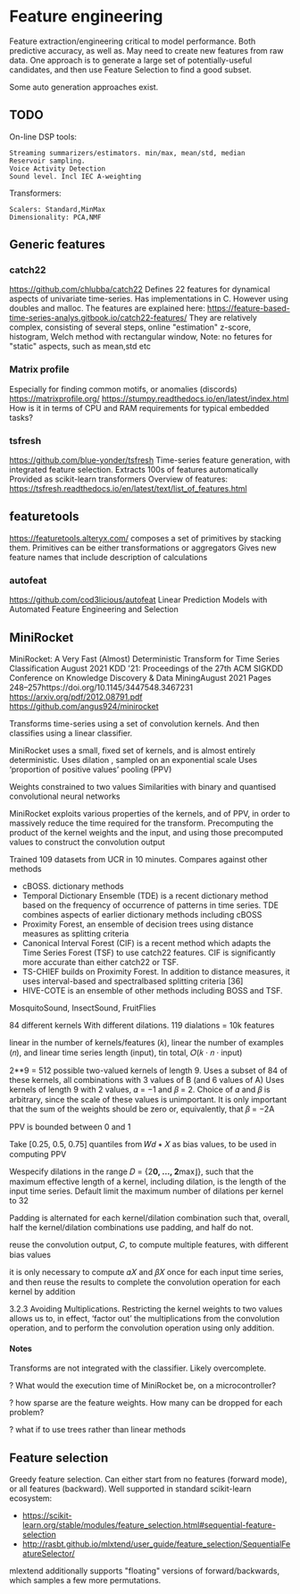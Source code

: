 
# Feature engineering
Feature extraction/engineering critical to model performance.
Both predictive accuracy, as well as.
May need to create new features from raw data.
One approach is to generate a large set of potentially-useful candidates,
and then use Feature Selection to find a good subset.

Some auto generation approaches exist.

## TODO

On-line DSP tools:

    Streaming summarizers/estimators. min/max, mean/std, median
    Reservoir sampling.
    Voice Activity Detection
    Sound level. Incl IEC A-weighting

Transformers:

    Scalers: Standard,MinMax
    Dimensionality: PCA,NMF


## Generic features

### catch22
https://github.com/chlubba/catch22
Defines 22 features for dynamical aspects of univariate time-series.
Has implementations in C. However using doubles and malloc.
The features are explained here:
https://feature-based-time-series-analys.gitbook.io/catch22-features/
They are relatively complex, consisting of several steps, online "estimation"
z-score, histogram, Welch method with rectangular window,
Note: no fetures for "static" aspects, such as mean,std etc

### Matrix profile
Especially for finding common motifs, or anomalies (discords)
https://matrixprofile.org/
https://stumpy.readthedocs.io/en/latest/index.html
How is it in terms of CPU and RAM requirements for typical embedded tasks?

### tsfresh
https://github.com/blue-yonder/tsfresh
Time-series feature generation, with integrated feature selection.
Extracts 100s of features automatically
Provided as scikit-learn transformers
Overview of features:
https://tsfresh.readthedocs.io/en/latest/text/list_of_features.html

## featuretools
https://featuretools.alteryx.com/
composes a set of primitives by stacking them.
Primitives can be either transformations or aggregators
Gives new feature names that include description of calculations

### autofeat
https://github.com/cod3licious/autofeat
Linear Prediction Models with Automated Feature Engineering and Selection

## MiniRocket
MiniRocket: A Very Fast (Almost) Deterministic Transform for Time Series Classification
August 2021
KDD '21: Proceedings of the 27th ACM SIGKDD Conference on Knowledge Discovery & Data MiningAugust 2021 Pages 248–257https://doi.org/10.1145/3447548.3467231
https://arxiv.org/pdf/2012.08791.pdf
https://github.com/angus924/minirocket

Transforms time-series using a set of convolution kernels.
And then classifies using a linear classifier.


MiniRocket uses a small, fixed set of kernels, and is almost entirely deterministic.
Uses dilation , sampled on an exponential scale
Uses ‘proportion of positive values’ pooling (PPV)

Weights constrained to two values
Similarities with binary and quantised convolutional neural networks

MiniRocket exploits various properties of the kernels, and of PPV,
in order to massively reduce the time required for the transform.
Precomputing the product of the kernel weights and the input,
and using those precomputed values to construct the convolution output


Trained 109 datasets from UCR in 10 minutes.
Compares against other methods
- cBOSS. dictionary methods
- Temporal Dictionary Ensemble (TDE) is a recent dictionary method
based on the frequency of occurrence of patterns in time series. TDE combines aspects of earlier dictionary methods including cBOSS
- Proximity Forest, an ensemble of decision trees using distance measures as splitting criteria
- Canonical Interval Forest (CIF) is a recent method which adapts the Time Series Forest (TSF)
to use catch22 features. CIF is significantly more accurate than either catch22 or TSF.
- TS-CHIEF builds on Proximity Forest.
In addition to distance measures, it uses interval-based and spectralbased splitting criteria [36]
- HIVE-COTE is an ensemble of other methods including BOSS and TSF.

MosquitoSound, InsectSound, FruitFlies

84 different kernels
With different dilations. 119 dialations = 10k features

linear in the number of kernels/features (𝑘),
linear the number of examples (𝑛),
and linear time series length (input),
tin total, 𝑂(𝑘 · 𝑛 · input)

2**9 = 512 possible two-valued kernels of length 9.
Uses a subset of 84 of these kernels, all combinations with 3 values of B (and 6 values of A)
Uses kernels of length 9 with 2 values, 𝛼 = −1 and 𝛽 = 2.
Choice of 𝛼 and 𝛽 is arbitrary, since the scale of these values is unimportant.
It is only important that the sum of the weights should be zero or, equivalently, that 𝛽 = −2A

PPV is bounded between 0 and 1

Take [0.25, 0.5, 0.75] quantiles from 𝑊𝑑 ∗ 𝑋 as bias values, to be used in computing PPV

Wespecify dilations in the range 𝐷 = {2**0, ..., 2**max⌋},
such that the maximum effective length of a kernel, including dilation,
is the length of the input time series.
Default limit the maximum number of dilations per kernel to 32

Padding is alternated for each kernel/dilation combination such that,
overall, half the kernel/dilation combinations use padding, and half do not.

reuse the convolution output, 𝐶, to compute multiple features, with different bias values

it is only necessary to compute 𝛼𝑋 and 𝛽𝑋 once for each input time series,
and then reuse the results to complete the convolution operation for each kernel by addition


3.2.3 Avoiding Multiplications.
Restricting the kernel weights to two values allows us to,
in effect, ‘factor out’ the multiplications from the convolution operation,
and to perform the convolution operation using only addition.

#### Notes

Transforms are not integrated with the classifier.
Likely overcomplete.

? What would the execution time of MiniRocket be, on a microcontroller?

? how sparse are the feature weights. How many can be dropped for each problem?

? what if to use trees rather than linear methods


## Feature selection

Greedy feature selection.
Can either start from no features (forward mode),
or all features (backward).
Well supported in standard scikit-learn ecosystem:
 
- https://scikit-learn.org/stable/modules/feature_selection.html#sequential-feature-selection
- http://rasbt.github.io/mlxtend/user_guide/feature_selection/SequentialFeatureSelector/

mlextend additionally supports "floating" versions of forward/backwards,
which samples a few more permutations.

